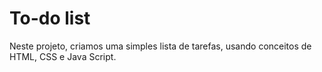# To-do list

Neste projeto, criamos uma simples lista de tarefas, usando conceitos de HTML, CSS e Java Script.

